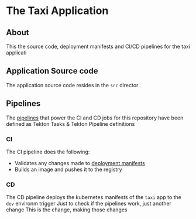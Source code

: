 # The Taxi Application


## About

This  the source code, deployment manifests and CI/CD pipelines for the taxi applicati

## Application Source code

The application source code resides in the `src` director

## Pipelines

The [pipelines](../pipelines) that power the CI and CD jobs for this repository have been defined as Tekton Tasks & Tekton Pipeline definitions

### CI

The CI pipeline does the following:

- Validates any changes made to [deployment manifests](../deploy)
- Builds an image and pushes it to the registry

### CD

The CD pipeline deploys the kubernetes manifests of the `taxi` app to the `dev` environm
trigger
Just to check if the pipelines work, just another change
This is the change, making those changes
